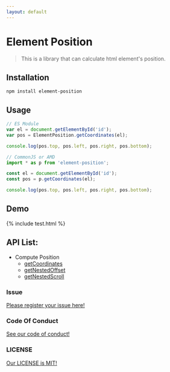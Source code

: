 ```yaml
---
layout: default
---
```


# Element Position

> This is a library that can calculate html element's position.

## Installation

```
npm install element-position
```

## Usage
```js
// ES Module
var el = document.getElementById('id');
var pos = ElementPosition.getCoordinates(el);

console.log(pos.top, pos.left, pos.right, pos.bottom);
```
```js
// CommonJS or AMD
import * as p from 'element-position';

const el = document.getElementById('id');
const pos = p.getCoordinates(el);

console.log(pos.top, pos.left, pos.right, pos.bottom);
```

## Demo
{% include test.html %}

## API List:

- Compute Position
  - [getCoordinates](./compute-position/coordinates.html)
  - [getNestedOffset](./compute-position/nested-offset.html)
  - [getNestedScroll](./compute-position/nested-scroll.html)

### Issue

[Please register your issue here!](https://github.com/TroyTae/element-position/issues)

### Code Of Conduct

[See our code of conduct!](https://github.com/TroyTae/element-position/blob/master/CODE_OF_CONDUCT.md)

### LICENSE

[Our LICENSE is MIT!](https://github.com/TroyTae/element-position/blob/master/LICENSE.md)


<!--
#### Header 4
*   This is an unordered list following a header.
*   This is an unordered list following a header.
*   This is an unordered list following a header.

##### Header 5
1.  This is an ordered list following a header.
2.  This is an ordered list following a header.
3.  This is an ordered list following a header.

### There's a horizontal rule below this.
* * *

### Here is an unordered list:
*   Item foo
*   Item bar
*   Item baz
*   Item zip

### And an ordered list:
1.  Item one
1.  Item two
1.  Item three
1.  Item four

###### table
| head1        | head two          | three |
|:-------------|:------------------|:------|
| ok           | good swedish fish | nice  |
| out of stock | good and plenty   | nice  |
| ok           | good `oreos`      | hmm   |
| ok           | good `zoute` drop | yumm  |

Text can be **bold**, _italic_, or ~~strikethrough~~.

### Small image
![Octocat](https://assets-cdn.github.com/images/icons/emoji/octocat.png)

### Large image
![Branching](https://guides.github.com/activities/hello-world/branching.png)
-->
